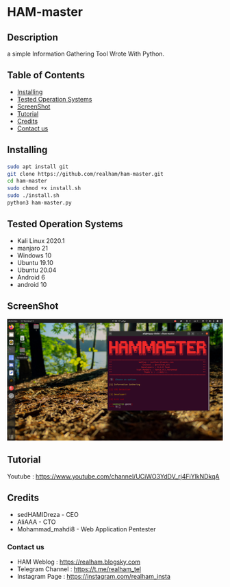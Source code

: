 
# HAM-master

## Description

a simple Information Gathering Tool Wrote With Python.


## Table of Contents
* [Installing](https://github.com/ali-moments/ham-master/blob/master/README.md#installing)
* [Tested Operation Systems](https://github.com/ali-moments/ham-master/blob/master/README.md#tested-operation-systems)
* [ScreenShot](https://github.com/ali-moments/ham-master/blob/master/README.md#screenshot)
* [Tutorial](https://github.com/ali-moments/ham-master/blob/master/README.md#tutorial)
* [Credits](https://github.com/ali-moments/ham-master/blob/master/README.md#credits)
* [Contact us](https://github.com/ali-moments/ham-master/blob/master/README.md#contact-us)

## Installing

```bash
sudo apt install git
git clone https://github.com/realham/ham-master.git
cd ham-master
sudo chmod +x install.sh
sudo ./install.sh
python3 ham-master.py
```


## Tested Operation Systems 
- Kali Linux 2020.1
- manjaro 21
- Windows 10
- Ubuntu 19.10
- Ubuntu 20.04
- Android 6
- android 10


## ScreenShot
![ScreenShot](https://raw.githubusercontent.com/ali-moments/ham-master/master/Screenshot%20of%20HAM-Master.png)


## Tutorial
Youtube : https://www.youtube.com/channel/UCiWO3YdDV_rj4FiYlkNDkqA


## Credits
-    sedHAMIDreza - CEO
-    AliAAA - CTO
-    Mohammad_mahdi8 - Web Application Pentester



### Contact us
- HAM Weblog : https://realham.blogsky.com
- Telegram Channel : https://t.me/realham_tel
- Instagram Page : https://instagram.com/realham_insta
